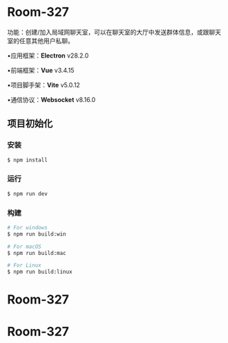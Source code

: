# Room-327

功能：创建/加入局域网聊天室，可以在聊天室的大厅中发送群体信息，或跟聊天室的任意其他用户私聊。

•应用框架：**Electron** v28.2.0

•前端框架：**Vue** v3.4.15

•项目脚手架：**Vite** v5.0.12 

•通信协议：**Websocket** v8.16.0

## 项目初始化

### 安装

```bash
$ npm install
```

### 运行

```bash
$ npm run dev
```

### 构建

```bash
# For windows
$ npm run build:win

# For macOS
$ npm run build:mac

# For Linux
$ npm run build:linux
```
# Room-327
# Room-327
